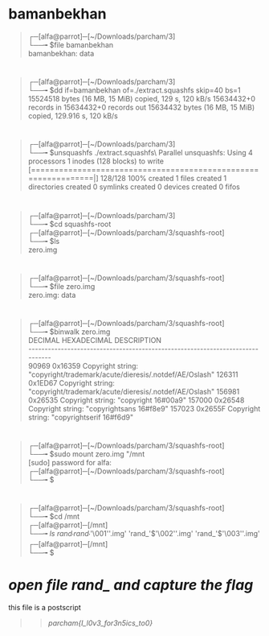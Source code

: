 # bamanbekhan

>┌─[alfa@parrot]─[~/Downloads/parcham/3]\
└──╼ $file bamanbekhan\
bamanbekhan: data
#
>┌─[alfa@parrot]─[~/Downloads/parcham/3]\
└──╼ $dd if=bamanbekhan of=./extract.squashfs skip=40 bs=1\
15524518 bytes (16 MB, 15 MiB) copied, 129 s, 120 kB/s
15634432+0 records in
15634432+0 records out
15634432 bytes (16 MB, 15 MiB) copied, 129.916 s, 120 kB/s

#

>┌─[alfa@parrot]─[~/Downloads/parcham/3]\
└──╼ $unsquashfs ./extract.squashfs\ 
Parallel unsquashfs: Using 4 processors
1 inodes (128 blocks) to write
[===============================================================|] 128/128 100%
created 1 files
created 1 directories
created 0 symlinks
created 0 devices
created 0 fifos
#

>┌─[alfa@parrot]─[~/Downloads/parcham/3]\
└──╼ $cd squashfs-root\
┌─[alfa@parrot]─[~/Downloads/parcham/3/squashfs-root]\
└──╼ $ls\
zero.img

#
>┌─[alfa@parrot]─[~/Downloads/parcham/3/squashfs-root]\
└──╼ $file zero.img \
zero.img: data
#
>┌─[alfa@parrot]─[~/Downloads/parcham/3/squashfs-root]\
└──╼ $binwalk zero.img \
DECIMAL       HEXADECIMAL     DESCRIPTION \
*------------------------------------------------------------------------------*\
90969         0x16359         Copyright string: "copyright/trademark/acute/dieresis/.notdef/AE/Oslash"
126311        0x1ED67         Copyright string: "copyright/trademark/acute/dieresis/.notdef/AE/Oslash"
156981        0x26535         Copyright string: "copyright 16#00a9"
157000        0x26548         Copyright string: "copyrightsans 16#f8e9"
157023        0x2655F         Copyright string: "copyrightserif 16#f6d9"
#

>┌─[alfa@parrot]─[~/Downloads/parcham/3/squashfs-root]\
└──╼ $sudo mount zero.img "/mnt\
[sudo] password for alfa: \
┌─[alfa@parrot]─[~/Downloads/parcham/3/squashfs-root]\
└──╼ $
#
>┌─[alfa@parrot]─[~/Downloads/parcham/3/squashfs-root]\
└──╼ $cd /mnt\
┌─[alfa@parrot]─[/mnt]\
└──╼ $ls\
 rand_  'rand_'$'\001''.img'  'rand_'$'\002''.img'  'rand_'$'\003''.img'\
┌─[alfa@parrot]─[/mnt]\
└──╼ $
#

# *open file rand_ and capture the flag*

this file is a postscript 

>>*parcham{I_l0v3_for3n5ics_to0}*
